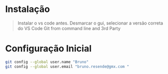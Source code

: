 # Instalação

>Instalar o vs code antes. 
>Desmarcar o gui, selecionar a versão correta do VS Code
>Git from command line and 3rd Party

# Configuração Inicial
```bash 
git config --global user.name "Bruno"
git config --global user.email "bruno.resende@gmx.com "

```
